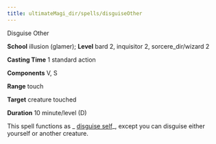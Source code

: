 ```yaml
---
title: ultimateMagi_dir/spells/disguiseOther
---
```

Disguise Other

**School** illusion (glamer); **Level** bard 2, inquisitor 2, sorcere_dir/wizard 2

**Casting Time** 1 standard action

**Components** V, S

**Range** touch

**Target** creature touched

**Duration** 10 minute/level (D)

This spell functions as _ [disguise self](spell_dir/disguiseSelf#_disguise-self)_, except you can disguise either yourself or another creature.


